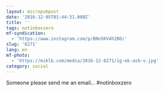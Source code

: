 ```yaml
---
layout: micropubpost
date: '2016-12-05T01:44:31.000Z'
title: ''
tags: notinboxzero
mf-syndication:
  - 'https://www.instagram.com/p/BNnhKV4h2B0/'
slug: '6271'
lang: en
mf-photo:
  - 'https://miklb.com/media/2016-12-6271/ig-ek-asb-v.jpg'
category: social
---
```

Someone please send me an email… #notinboxzero
